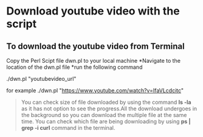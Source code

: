 # Download youtube video with the script

## To download the youtube video from Terminal

Copy the Perl Scipt file dwn.pl to your local machine
	*Navigate to the location of the dwn.pl file
	*run the following command

./dwn.pl "youtubevideo_url"

for example ./dwn.pl "https://www.youtube.com/watch?v=IfaVLcdcitc"

> You can check size of file downloaded by using the command **ls -la** as it has not option to see the progress.All the download undergoes in the background so you can download the multiple file at the same time. You can check which file are being downloading by using **ps | grep -i curl** command in the terminal.


